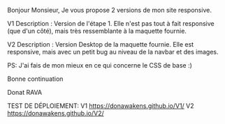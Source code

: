 Bonjour Monsieur, Je vous propose 2 versions de mon site responsive.

  V1
    Description : Version de l'étape 1. Elle n'est pas tout à fait responsive (que d'un côté), mais très ressemblante à la maquette fournie.

  V2
    Description : Version Desktop de la maquette fournie. Elle est responsive, mais avec un petit bug au niveau de la navbar et des images.

PS: J'ai fais de mon mieux en ce qui concerne le CSS de base :)

Bonne continuation

Donat RAVA

TEST DE DÉPLOIEMENT:
V1 https://donawakens.github.io/V1/
V2 https://donawakens.github.io/V2/
